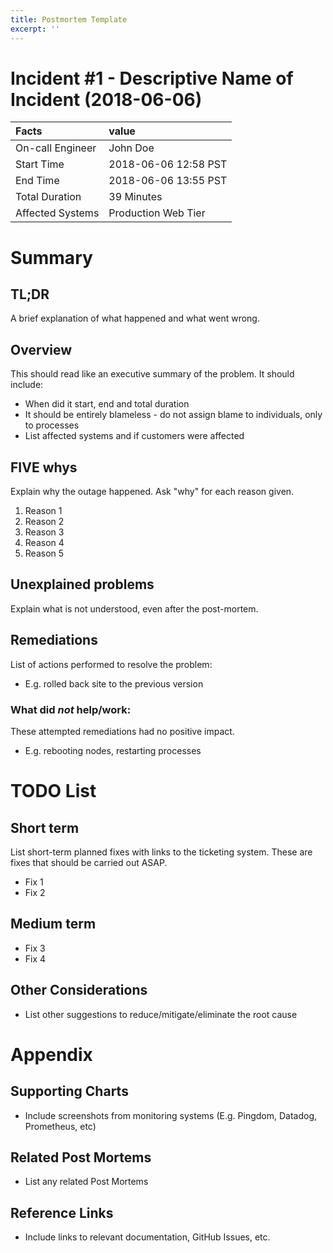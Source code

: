 ```yaml
---
title: Postmortem Template
excerpt: ''
---
```


# Incident #1 - Descriptive Name of Incident (2018-06-06)

| Facts            | value                |
|:-----------------|:---------------------|
| On-call Engineer | John Doe             |
| Start Time       | 2018-06-06 12:58 PST |
| End Time         | 2018-06-06 13:55 PST |
| Total Duration   | 39 Minutes           |
| Affected Systems | Production Web Tier  |

# Summary

## TL;DR

A brief explanation of what happened and what went wrong.

## Overview

This should read like an executive summary of the problem. It should include:

- When did it start, end and total duration
- It should be entirely blameless - do not assign blame to individuals, only to processes
- List affected systems and if customers were affected

## FIVE whys

Explain why the outage happened. Ask "why" for each reason given.

1. Reason 1
2. Reason 2
3. Reason 3
4. Reason 4
5. Reason 5

## Unexplained problems

Explain what is not understood, even after the post-mortem.

## Remediations

List of actions performed to resolve the problem:

- E.g. rolled back site to the previous version

### What did _not_ help/work:

These attempted remediations had no positive impact.

- E.g. rebooting nodes, restarting processes

# TODO List

## Short term

List short-term planned fixes with links to the ticketing system. These are fixes that should be carried out ASAP.

- Fix 1
- Fix 2

## Medium term

- Fix 3
- Fix 4

## Other Considerations

- List other suggestions to reduce/mitigate/eliminate the root cause

# Appendix

## Supporting Charts

- Include screenshots from monitoring systems (E.g. Pingdom, Datadog, Prometheus, etc)

## Related Post Mortems

- List any related Post Mortems

## Reference Links

- Include links to relevant documentation, GitHub Issues, etc.
